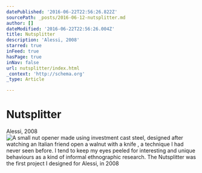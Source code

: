 ```yaml
---
datePublished: '2016-06-22T22:56:26.822Z'
sourcePath: _posts/2016-06-12-nutsplitter.md
author: []
dateModified: '2016-06-22T22:56:26.004Z'
title: Nutsplitter
description: 'Alessi, 2008'
starred: true
inFeed: true
hasPage: true
inNav: false
url: nutsplitter/index.html
_context: 'http://schema.org'
_type: Article

---
```

# Nutsplitter

Alessi, 2008
![A small nut opener made using investment cast steel, designed after watching an Italian friend open a walnut with a knife , a technique I had never seen before. I tend to keep my eyes peeled for interesting and unique behaviours as a kind of informal ethnographic research. The Nutsplitter was the first project I designed for Alessi, in 2008](https://the-grid-user-content.s3-us-west-2.amazonaws.com/f698ebf5-6694-4ad4-b006-87babc224bb3.jpg)
